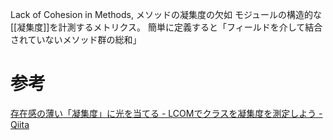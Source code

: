 Lack of Cohesion in Methods, メソッドの凝集度の欠如
モジュールの構造的な[[凝集度]]を計測するメトリクス。
簡単に定義すると「フィールドを介して結合されていないメソッド群の総和」

# 参考
[存在感の薄い「凝集度」に光を当てる - LCOMでクラスを凝集度を測定しよう - Qiita](https://qiita.com/fujiharuka/items/65125592bd31e2a1c16d)